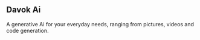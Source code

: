 

## Davok Ai
<p>
A generative Ai for your everyday needs, ranging from pictures, videos and code generation.
</p>

